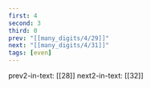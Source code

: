 ```yaml
---
first: 4
second: 3
third: 0
prev: "[[many_digits/4/29]]"
next: "[[many_digits/4/31]]"
tags: [even]
---
```

prev2-in-text: [[28]]
next2-in-text: [[32]]
